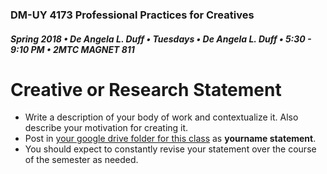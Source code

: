 ### DM-UY 4173 Professional Practices for Creatives
##### Spring 2018 • De Angela L. Duff • Tuesdays • De Angela L. Duff • 5:30 - 9:10 PM • 2MTC MAGNET 811

# Creative or Research Statement


* Write a description of your body of work and contextualize it. Also describe your motivation for creating it.
* Post in [your google drive folder for this class](deliverables.md) as **yourname statement**.
* You should expect to constantly revise your statement over the course of the semester as needed. 
